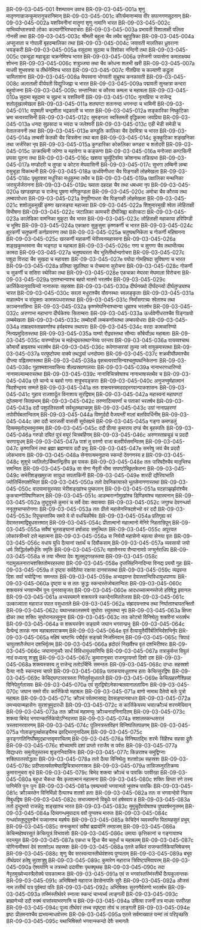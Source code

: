 BR-09-03-045-001	वैशम्पायन उवाच
BR-09-03-045-001a	शृणु मातृगणान्राजन्कुमारानुचरानिमान्
BR-09-03-045-001c	कीर्त्यमानान्मया वीर सपत्नगणसूदनान्
BR-09-03-045-002a	यशस्विनीनां मातॄणां शृणु नामानि भारत
BR-09-03-045-002c	याभिर्व्याप्तास्त्रयो लोकाः कल्याणीभिश्चराचराः
BR-09-03-045-003a	प्रभावती विशालाक्षी पलिता गोनसी तथा
BR-09-03-045-003c	श्रीमती बहुला चैव तथैव बहुपुत्रिका
BR-09-03-045-004a	अप्सुजाता च गोपाली बृहदम्बालिका तथा
BR-09-03-045-004c	जयावती मालतिका ध्रुवरत्ना भयङ्करी
BR-09-03-045-005a	वसुदामा सुदामा च विशोका नन्दिनी तथा
BR-09-03-045-005c	एकचूडा महाचूडा चक्रनेमिश्च भारत
BR-09-03-045-006a	उत्तेजनी जयत्सेना कमलाक्ष्यथ शोभना
BR-09-03-045-006c	शत्रुञ्जया तथा चैव क्रोधना शलभी खरी
BR-09-03-045-007a	माधवी शुभवक्त्रा च तीर्थनेमिश्च भारत
BR-09-03-045-007c	गीतप्रिया च कल्याणी कद्रुला चामिताशना
BR-09-03-045-008a	मेघस्वना भोगवती सुभ्रूश्च कनकावती
BR-09-03-045-008c	अलाताक्षी वीर्यवती विद्युज्जिह्वा च भारत
BR-09-03-045-009a	पद्मावती सुनक्षत्रा कन्दरा बहुयोजना
BR-09-03-045-009c	सन्तानिका च कौरव्य कमला च महाबला
BR-09-03-045-010a	सुदामा बहुदामा च सुप्रभा च यशस्विनी
BR-09-03-045-010c	नृत्यप्रिया च राजेन्द्र शतोलूखलमेखला
BR-09-03-045-011a	शतघण्टा शतानन्दा भगनन्दा च भामिनी
BR-09-03-045-011c	वपुष्मती चन्द्रशीता भद्रकाली च भारत
BR-09-03-045-012a	सङ्कारिका निष्कुटिका भ्रमा चत्वरवासिनी
BR-09-03-045-012c	सुमङ्गला स्वस्तिमती वृद्धिकामा जयप्रिया
BR-09-03-045-013a	धनदा सुप्रसादा च भवदा च जलेश्वरी
BR-09-03-045-013c	एडी भेडी समेडी च वेतालजननी तथा
BR-09-03-045-013e	कण्डूतिः कालिका चैव देवमित्रा च भारत
BR-09-03-045-014a	लम्बसी केतकी चैव चित्रसेना तथा बला
BR-09-03-045-014c	कुक्कुटिका शङ्खनिका तथा जर्जरिका नृप
BR-09-03-045-015a	कुण्डारिका कोकलिका कण्डरा च शतोदरी
BR-09-03-045-015c	उत्क्राथिनी जरेणा च महावेगा च कङ्कणा
BR-09-03-045-016a	मनोजवा कण्टकिनी प्रघसा पूतना तथा
BR-09-03-045-016c	खशया चुर्व्युटिर्वामा क्रोशनाथ तडित्प्रभा
BR-09-03-045-017a	मण्डोदरी च तुण्डा च कोटरा मेघवासिनी
BR-09-03-045-017c	सुभगा लम्बिनी लम्बा वसुचूडा विकत्थनी
BR-09-03-045-018a	ऊर्ध्ववेणीधरा चैव पिङ्गाक्षी लोहमेखला
BR-09-03-045-018c	पृथुवक्त्रा मधुरिका मधुकुम्भा तथैव च
BR-09-03-045-019a	पक्षालिका मन्थनिका जरायुर्जर्जरानना
BR-09-03-045-019c	ख्याता दहदहा चैव तथा धमधमा नृप
BR-09-03-045-020a	खण्डखण्डा च राजेन्द्र पूषणा मणिकुण्डला
BR-09-03-045-020c	अमोचा चैव कौरव्य तथा लम्बपयोधरा
BR-09-03-045-021a	वेणुवीणाधरा चैव पिङ्गाक्षी लोहमेखला
BR-09-03-045-021c	शशोलूकमुखी कृष्णा खरजङ्घा महाजवा
BR-09-03-045-022a	शिशुमारमुखी श्वेता लोहिताक्षी विभीषणा
BR-09-03-045-022c	जटालिका कामचरी दीर्घजिह्वा बलोत्कटा
BR-09-03-045-023a	कालेडिका वामनिका मुकुटा चैव भारत
BR-09-03-045-023c	लोहिताक्षी महाकाया हरिपिण्डी च भूमिप
BR-09-03-045-024a	एकाक्षरा सुकुसुमा कृष्णकर्णी च भारत
BR-09-03-045-024c	क्षुरकर्णी चतुष्कर्णी कर्णप्रावरणा तथा
BR-09-03-045-025a	चतुष्पथनिकेता च गोकर्णी महिषानना
BR-09-03-045-025c	खरकर्णी महाकर्णी भेरीस्वनमहास्वना
BR-09-03-045-026a	शङ्खकुम्भस्वना चैव भङ्गदा च महाबला
BR-09-03-045-026c	गणा च सुगणा चैव तथाभीत्यथ कामदा
BR-09-03-045-027a	चतुष्पथरता चैव भूतितीर्थान्यगोचरा
BR-09-03-045-027c	पशुदा वित्तदा चैव सुखदा च महायशाः
BR-09-03-045-027e	पयोदा गोमहिषदा सुविषाणा च भारत
BR-09-03-045-028a	प्रतिष्ठा सुप्रतिष्ठा च रोचमाना सुरोचना
BR-09-03-045-028c	गोकर्णी च सुकर्णी च ससिरा स्थेरिका तथा
BR-09-03-045-028e	एकचक्रा मेघरवा मेघमाला विरोचना
BR-09-03-045-029a	एताश्चान्याश्च बहवो मातरो भरतर्षभ
BR-09-03-045-029c	कार्त्तिकेयानुयायिन्यो नानारूपाः सहस्रशः
BR-09-03-045-030a	दीर्घनख्यो दीर्घदन्त्यो दीर्घतुण्ड्यश्च भारत
BR-09-03-045-030c	सरला मधुराश्चैव यौवनस्थाः स्वलङ्कृताः
BR-09-03-045-031a	माहात्म्येन च संयुक्ताः कामरूपधरास्तथा
BR-09-03-045-031c	निर्मांसगात्र्यः श्वेताश्च तथा काञ्चनसन्निभाः
BR-09-03-045-032a	कृष्णमेघनिभाश्चान्या धूम्राश्च भरतर्षभ
BR-09-03-045-032c	अरुणाभा महाभागा दीर्घकेश्यः सिताम्बराः
BR-09-03-045-033a	ऊर्ध्ववेणीधराश्चैव पिङ्गाक्ष्यो लम्बमेखलाः
BR-09-03-045-033c	लम्बोदर्यो लम्बकर्णास्तथा लम्बपयोधराः
BR-09-03-045-034a	ताम्राक्ष्यस्ताम्रवर्णाश्च हर्यक्ष्यश्च तथापराः
BR-09-03-045-034c	वरदाः कामचारिण्यो नित्यप्रमुदितास्तथा
BR-09-03-045-035a	याम्यो रौद्र्यस्तथा सौम्याः कौबेर्योऽथ महाबलाः
BR-09-03-045-035c	वारुण्योऽथ च माहेन्द्र्यस्तथाग्नेय्यः परन्तप
BR-09-03-045-036a	वायव्यश्चाथ कौमार्यो ब्राह्म्यश्च भरतर्षभ
BR-09-03-045-036c	रूपेणाप्सरसां तुल्या जवे वायुसमास्तथा
BR-09-03-045-037a	परपुष्टोपमा वाक्ये तथर्द्ध्या धनदोपमाः
BR-09-03-045-037c	शक्रवीर्योपमाश्चैव दीप्त्या वह्निसमास्तथा
BR-09-03-045-038a	वृक्षचत्वरवासिन्यश्चतुष्पथनिकेतनाः
BR-09-03-045-038c	गुहाश्मशानवासिन्यः शैलप्रस्रवणालयाः
BR-09-03-045-039a	नानाभरणधारिण्यो नानामाल्याम्बरास्तथा
BR-09-03-045-039c	नानाविचित्रवेषाश्च नानाभाषास्तथैव च
BR-09-03-045-040a	एते चान्ये च बहवो गणाः शत्रुभयङ्कराः
BR-09-03-045-040c	अनुजग्मुर्महात्मानं त्रिदशेन्द्रस्य सम्मते
BR-09-03-045-041a	ततः शक्त्यस्त्रमददद्भगवान्पाकशासनः
BR-09-03-045-041c	गुहाय राजशार्दूल विनाशाय सुरद्विषाम्
BR-09-03-045-042a	महास्वनां महाघण्टां द्योतमानां सितप्रभाम्
BR-09-03-045-042c	तरुणादित्यवर्णां च पताकां भरतर्षभ
BR-09-03-045-043a	ददौ पशुपतिस्तस्मै सर्वभूतमहाचमूम्
BR-09-03-045-043c	उग्रां नानाप्रहरणां तपोवीर्यबलान्विताम्
BR-09-03-045-044a	विष्णुर्ददौ वैजयन्तीं मालां बलविवर्धिनीम्
BR-09-03-045-044c	उमा ददौ चारजसी वाससी सूर्यसप्रभे
BR-09-03-045-045a	गङ्गा कमण्डलुं दिव्यममृतोद्भवमुत्तमम्
BR-09-03-045-045c	ददौ प्रीत्या कुमाराय दण्डं चैव बृहस्पतिः
BR-09-03-045-046a	गरुडो दयितं पुत्रं मयूरं चित्रबर्हिणम्
BR-09-03-045-046c	अरुणस्ताम्रचूडं च प्रददौ चरणायुधम्
BR-09-03-045-047a	पाशं तु वरुणो राजा बलवीर्यसमन्वितम्
BR-09-03-045-047c	कृष्णाजिनं तथा ब्रह्मा ब्रह्मण्याय ददौ प्रभुः
BR-09-03-045-047e	समरेषु जयं चैव प्रददौ लोकभावनः
BR-09-03-045-048a	सेनापत्यमनुप्राप्य स्कन्दो देवगणस्य ह
BR-09-03-045-048c	शुशुभे ज्वलितोऽर्चिष्मान्द्वितीय इव पावकः
BR-09-03-045-048e	ततः पारिषदैश्चैव मातृभिश्च समन्वितः
BR-09-03-045-049a	सा सेना नैरृती भीमा सघण्टोच्छ्रितकेतना
BR-09-03-045-049c	सभेरीशङ्खमुरजा सायुधा सपताकिनी
BR-09-03-045-049e	शारदी द्यौरिवाभाति ज्योतिर्भिरुपशोभिता
BR-09-03-045-050a	ततो देवनिकायास्ते भूतसेनागणास्तथा
BR-09-03-045-050c	वादयामासुरव्यग्रा भेरीशङ्खांश्च पुष्कलान्
BR-09-03-045-051a	पटहाञ्झर्झरांश्चैव कृकचान्गोविषाणिकान्
BR-09-03-045-051c	आडम्बरान्गोमुखांश्च डिण्डिमांश्च महास्वनान्
BR-09-03-045-052a	तुष्टुवुस्ते कुमारं च सर्वे देवाः सवासवाः
BR-09-03-045-052c	जगुश्च देवगन्धर्वा ननृतुश्चाप्सरोगणाः
BR-09-03-045-053a	ततः प्रीतो महासेनस्त्रिदशेभ्यो वरं ददौ
BR-09-03-045-053c	रिपून्हन्तास्मि समरे ये वो वधचिकीर्षवः
BR-09-03-045-054a	प्रतिगृह्य वरं देवास्तस्माद्विबुधसत्तमात्
BR-09-03-045-054c	प्रीतात्मानो महात्मानो मेनिरे निहतान्रिपून्
BR-09-03-045-055a	सर्वेषां भूतसङ्घानां हर्षान्नादः समुत्थितः
BR-09-03-045-055c	अपूरयत लोकांस्त्रीन्वरे दत्ते महात्मना
BR-09-03-045-056a	स निर्ययौ महासेनो महत्या सेनया वृतः
BR-09-03-045-056c	वधाय युधि दैत्यानां रक्षार्थं च दिवौकसाम्
BR-09-03-045-057a	व्यवसायो जयो धर्मः सिद्धिर्लक्ष्मीर्धृतिः स्मृतिः
BR-09-03-045-057c	महासेनस्य सैन्यानामग्रे जग्मुर्नराधिप
BR-09-03-045-058a	स तया भीमया देवः शूलमुद्गरहस्तया
BR-09-03-045-058c	गदामुसलनाराचशक्तितोमरहस्तया
BR-09-03-045-058e	दृप्तसिंहनिनादिन्या विनद्य प्रययौ गुहः
BR-09-03-045-059a	तं दृष्ट्वा सर्वदैतेया राक्षसा दानवास्तथा
BR-09-03-045-059c	व्यद्रवन्त दिशः सर्वा भयोद्विग्नाः समन्ततः
BR-09-03-045-059e	अभ्यद्रवन्त देवास्तान्विविधायुधपाणयः
BR-09-03-045-060a	दृष्ट्वा च स ततः क्रुद्धः स्कन्दस्तेजोबलान्वितः
BR-09-03-045-060c	शक्त्यस्त्रं भगवान्भीमं पुनः पुनरवासृजत्
BR-09-03-045-060e	आदधच्चात्मनस्तेजो हविषेद्ध इवानलः
BR-09-03-045-061a	अभ्यस्यमाने शक्त्यस्त्रे स्कन्देनामिततेजसा
BR-09-03-045-061c	उल्काज्वाला महाराज पपात वसुधातले
BR-09-03-045-062a	संह्रादयन्तश्च तथा निर्घाताश्चापतन्क्षितौ
BR-09-03-045-062c	यथान्तकालसमये सुघोराः स्युस्तथा नृप
BR-09-03-045-063a	क्षिप्ता ह्येका तथा शक्तिः सुघोरानलसूनुना
BR-09-03-045-063c	ततः कोट्यो विनिष्पेतुः शक्तीनां भरतर्षभ
BR-09-03-045-064a	स शक्त्यस्त्रेण सङ्ग्रामे जघान भगवान्प्रभुः
BR-09-03-045-064c	दैत्येन्द्रं तारकं नाम महाबलपराक्रमम्
BR-09-03-045-064e	वृतं दैत्यायुतैर्वीरैर्बलिभिर्दशभिर्नृप
BR-09-03-045-065a	महिषं चाष्टभिः पद्मैर्वृतं सङ्ख्ये निजघ्निवान्
BR-09-03-045-065c	त्रिपादं चायुतशतैर्जघान दशभिर्वृतम्
BR-09-03-045-066a	ह्रदोदरं निखर्वैश्च वृतं दशभिरीश्वरः
BR-09-03-045-066c	जघानानुचरैः सार्धं विविधायुधपाणिभिः
BR-09-03-045-067a	तत्राकुर्वन्त विपुलं नादं वध्यत्सु शत्रुषु
BR-09-03-045-067c	कुमारानुचरा राजन्पूरयन्तो दिशो दश
BR-09-03-045-068a	शक्त्यस्त्रस्य तु राजेन्द्र ततोऽर्चिर्भिः समन्ततः
BR-09-03-045-068c	दग्धाः सहस्रशो दैत्या नादैः स्कन्दस्य चापरे
BR-09-03-045-069a	पताकयावधूताश्च हताः केचित्सुरद्विषः
BR-09-03-045-069c	केचिद्घण्टारवत्रस्ता निपेतुर्वसुधातले
BR-09-03-045-069e	केचित्प्रहरणैश्छिन्ना विनिपेतुर्गतासवः
BR-09-03-045-070a	एवं सुरद्विषोऽनेकान्बलवानाततायिनः
BR-09-03-045-070c	जघान समरे वीरः कार्त्तिकेयो महाबलः
BR-09-03-045-071a	बाणो नामाथ दैतेयो बलेः पुत्रो महाबलः
BR-09-03-045-071c	क्रौञ्चं पर्वतमासाद्य देवसङ्घानबाधत
BR-09-03-045-072a	तमभ्ययान्महासेनः सुरशत्रुमुदारधीः
BR-09-03-045-072c	स कार्त्तिकेयस्य भयात्क्रौञ्चं शरणमेयिवान्
BR-09-03-045-073a	ततः क्रौञ्चं महामन्युः क्रौञ्चनादनिनादितम्
BR-09-03-045-073c	शक्त्या बिभेद भगवान्कार्त्तिकेयोऽग्निदत्तया
BR-09-03-045-074a	सशालस्कन्धसरलं त्रस्तवानरवारणम्
BR-09-03-045-074c	पुलिनत्रस्तविहगं विनिष्पतितपन्नगम्
BR-09-03-045-075a	गोलाङ्गूलर्क्षसङ्घैश्च द्रवद्भिरनुनादितम्
BR-09-03-045-075c	कुरङ्गगतिनिर्घोषमुद्भ्रान्तसृमराचितम्
BR-09-03-045-076a	विनिष्पतद्भिः शरभैः सिंहैश्च सहसा द्रुतैः
BR-09-03-045-076c	शोच्यामपि दशां प्राप्तो रराजैव स पर्वतः
BR-09-03-045-077a	विद्याधराः समुत्पेतुस्तस्य शृङ्गनिवासिनः
BR-09-03-045-077c	किन्नराश्च समुद्विग्नाः शक्तिपातरवोद्धताः
BR-09-03-045-078a	ततो दैत्या विनिष्पेतुः शतशोऽथ सहस्रशः
BR-09-03-045-078c	प्रदीप्तात्पर्वतश्रेष्ठाद्विचित्राभरणस्रजः
BR-09-03-045-079a	तान्निजघ्नुरतिक्रम्य कुमारानुचरा मृधे
BR-09-03-045-079c	बिभेद शक्त्या क्रौञ्चं च पावकिः परवीरहा
BR-09-03-045-080a	बहुधा चैकधा चैव कृत्वात्मानं महात्मना
BR-09-03-045-080c	शक्तिः क्षिप्ता रणे तस्य पाणिमेति पुनः पुनः
BR-09-03-045-081a	एवम्प्रभावो भगवानतो भूयश्च पावकिः
BR-09-03-045-081c	क्रौञ्चस्तेन विनिर्भिन्नो दैत्याश्च शतशो हताः
BR-09-03-045-082a	ततः स भगवान्देवो निहत्य विबुधद्विषः
BR-09-03-045-082c	सभाज्यमानो विबुधैः परं हर्षमवाप ह
BR-09-03-045-083a	ततो दुन्दुभयो राजन्नेदुः शङ्खाश्च भारत
BR-09-03-045-083c	मुमुचुर्देवयोषाश्च पुष्पवर्षमनुत्तमम्
BR-09-03-045-084a	दिव्यगन्धमुपादाय ववौ पुण्यश्च मारुतः
BR-09-03-045-084c	गन्धर्वास्तुष्टुवुश्चैनं यज्वानश्च महर्षयः
BR-09-03-045-085a	केचिदेनं व्यवस्यन्ति पितामहसुतं प्रभुम्
BR-09-03-045-085c	सनत्कुमारं सर्वेषां ब्रह्मयोनिं तमग्रजम्
BR-09-03-045-086a	केचिन्महेश्वरसुतं केचित्पुत्रं विभावसोः
BR-09-03-045-086c	उमायाः कृत्तिकानां च गङ्गायाश्च वदन्त्युत
BR-09-03-045-087a	एकधा च द्विधा चैव चतुर्धा च महाबलम्
BR-09-03-045-087c	योगिनामीश्वरं देवं शतशोऽथ सहस्रशः
BR-09-03-045-088a	एतत्ते कथितं राजन्कार्त्तिकेयाभिषेचनम्
BR-09-03-045-088c	शृणु चैव सरस्वत्यास्तीर्थवंशस्य पुण्यताम्
BR-09-03-045-089a	बभूव तीर्थप्रवरं हतेषु सुरशत्रुषु
BR-09-03-045-089c	कुमारेण महाराज त्रिविष्टपमिवापरम्
BR-09-03-045-090a	ऐश्वर्याणि च तत्रस्थो ददावीशः पृथक्पृथक्
BR-09-03-045-090c	तदा नैरृतमुख्येभ्यस्त्रैलोक्ये पावकात्मजः
BR-09-03-045-091a	एवं स भगवांस्तस्मिंस्तीर्थे दैत्यकुलान्तकः
BR-09-03-045-091c	अभिषिक्तो महाराज देवसेनापतिः सुरैः
BR-09-03-045-092a	औजसं नाम तत्तीर्थं यत्र पूर्वमपां पतिः
BR-09-03-045-092c	अभिषिक्तः सुरगणैर्वरुणो भरतर्षभ
BR-09-03-045-093a	तस्मिंस्तीर्थवरे स्नात्वा स्कन्दं चाभ्यर्च्य लाङ्गली
BR-09-03-045-093c	ब्राह्मणेभ्यो ददौ रुक्मं वासांस्याभरणानि च
BR-09-03-045-094a	उषित्वा रजनीं तत्र माधवः परवीरहा
BR-09-03-045-094c	पूज्य तीर्थवरं तच्च स्पृष्ट्वा तोयं च लाङ्गली
BR-09-03-045-094e	हृष्टः प्रीतमनाश्चैव ह्यभवन्माधवोत्तमः
BR-09-03-045-095a	एतत्ते सर्वमाख्यातं यन्मां त्वं परिपृच्छसि
BR-09-03-045-095c	यथाभिषिक्तो भगवान्स्कन्दो देवैः समागतैः
